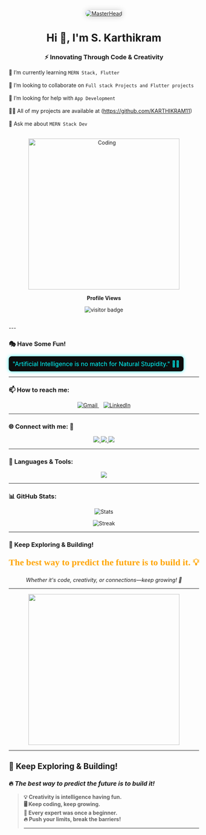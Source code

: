 <!-- Master Head Image -->
<p align="center">
  <a href="https://KARTHIKRAM11.io">
    <img src="https://i.imgur.com/V7EKIeBr.jpg" alt="MasterHead" style="border-radius: 10px; box-shadow: 0px 0px 15px rgba(0,0,0,0.2);" />
  </a>
</p>

<h1 align="center">Hi 👋, I'm S. Karthikram</h1>
<h3 align="center">⚡ Innovating Through Code & Creativity</h3>

<!-- Animated Coding GIF -->
🌱 I’m currently learning `MERN Stack, Flutter`<br><br>
👯 I’m looking to collaborate on `Full stack Projects and Flutter projects`<br><br>
🤝 I’m looking for help with `App Development`<br><br>
👨‍💻 All of my projects are available at (https://github.com/KARTHIKRAM11)<br><br>
💬 Ask me about `MERN Stack Dev`<br><br>
<p align="center">
  <img alt="Coding" width="400" src="https://camo.githubusercontent.com/4d9f5ecceb711eec6e2018f38a5677dc657c9738d4a65ba3b928c41c0a45b439/68747470733a2f2f6d69726f2e6d656469756d2e636f6d2f6d61782f313336302f302a37513379765349765f7430696f4a2d5a2e676966">
</p>

<p align="center"><b>Profile Views</b></p>
<p align="center"><img src="https://profile-counter.glitch.me/karthikram11/count.svg" alt="visitor badge"/></p>
<br/>
---

### 🎭 Have Some Fun!
<p align="center">
  <div style="padding: 10px; background: #0d0d0d; color: #00FFFF; font-size: 16px; border-radius: 8px; display: inline-block; box-shadow: 0px 0px 10px rgba(0,255,255,0.8);">
    "Artificial Intelligence is no match  
    for Natural Stupidity." 🤖😂
  </div>
</p>


---

### 📫 How to reach me:
<p align="center">
  <a href="mailto:karthikbusi2005@gmail.com">
    <img src="https://img.shields.io/badge/Gmail-D14836?style=for-the-badge&logo=gmail&logoColor=white" alt="Gmail" />
  </a>
  &nbsp;&nbsp;
  <a href="https://www.linkedin.com/in/karthik-ram-539657308/" target="_blank">
    <img src="https://img.shields.io/badge/LinkedIn-0077B5?style=for-the-badge&logo=linkedin&logoColor=white" alt="LinkedIn" />
  </a>
</p>


---

### 🌐 **Connect with me:** 🎉
<p align="center">
  <a href="https://linkedin.com/in/karthikram" target="blank">
    <img src="https://img.shields.io/badge/-LinkedIn-0077B5?style=for-the-badge&logo=linkedin&logoColor=white"/>
  </a>
  <a href="mailto:karthikbusi2005@gmail.com" target="blank">
    <img src="https://img.shields.io/badge/Gmail-D14836?style=for-the-badge&logo=gmail&logoColor=white"/>
  </a>
  <a href="https://github.com/karthikram11" target="blank">
    <img src="https://img.shields.io/badge/GitHub-181717?style=for-the-badge&logo=github&logoColor=white"/>
  </a>
</p>

---

### 🎨 **Languages & Tools:**

<p align="center">
  <img src="https://skillicons.dev/icons?i=c,cpp,java,html,css,js,react,nodejs,mongodb,vscode,github,git&theme=dark" />
</p>

---

### 📊 **GitHub Stats:**
<p align="center">
  <img src="https://github-readme-stats.vercel.app/api?username=karthikram11&show_icons=true&locale=en&theme=radical" alt="Stats"/>
</p>

<p align="center">
  <img src="https://github-readme-streak-stats.herokuapp.com/?user=karthikram11&theme=radical" alt="Streak"/>
</p>

---

### 🚀 Keep Exploring & Building!
<p align="center" style="font-family: cursive; font-size: 24px; color: #FFA500;">
  <strong>The best way to predict the future is to build it. 💡</strong>
</p>
<p align="center"><em>Whether it's code, creativity, or connections—keep growing! 🚀</em></p>


---

<p align="center">
  <img src="https://media.giphy.com/media/ZVik7pBtu9dNS/giphy.gif" width="400px" />
</p>

---

## 🚀 Keep Exploring & Building!  

### 🔥 *The best way to predict the future is to build it!*  

> **💡 Creativity is intelligence having fun.**  
> **🖥️ Keep coding, keep growing.**  
> **🎯 Every expert was once a beginner.**  
> **🔥 Push your limits, break the barriers!**
>
> ---
>





